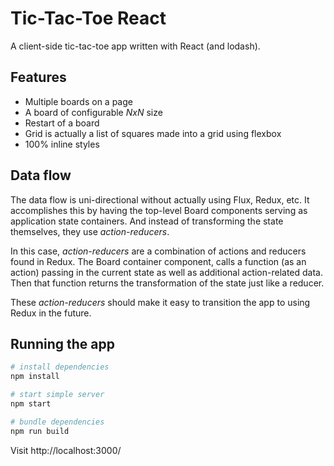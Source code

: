 # Tic-Tac-Toe React

A client-side tic-tac-toe app written with React (and lodash).

## Features

- Multiple boards on a page
- A board of configurable _NxN_ size
- Restart of a board
- Grid is actually a list of squares made into a grid using flexbox
- 100% inline styles

## Data flow

The data flow is uni-directional without actually using Flux, Redux, etc. It accomplishes this by having the top-level Board components serving as application state containers. And instead of transforming the state themselves, they use _action-reducers_.

In this case, _action-reducers_ are a combination of actions and reducers found in Redux. The Board container component, calls a function (as an action) passing in the current state as well as additional action-related data. Then that function returns the transformation of the state just like a reducer.

These _action-reducers_ should make it easy to transition the app to using Redux in the future.

## Running the app

```bash
# install dependencies
npm install

# start simple server
npm start

# bundle dependencies
npm run build
```

Visit http://localhost:3000/
